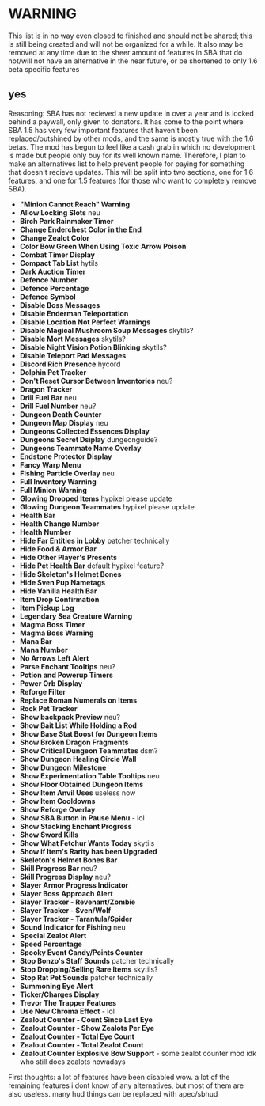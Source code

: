 # WARNING

This list is in no way even closed to finished and should not be shared; this is still being created and will not be organized for a while. It also may be removed at any time due to the sheer amount of features in SBA that do not/will not have an alternative in the near future, or be shortened to only 1.6 beta specific features

## yes

Reasoning: SBA has not recieved a new update in over a year and is locked behind a paywall, only given to donators. It has come to the point where SBA 1.5 has very few important features that haven't been replaced/outshined by other mods, and the same is mostly true with the 1.6 betas. The mod has begun to feel like a cash grab in which no development is made but people only buy for its well known name. Therefore, I plan to make an alternatives list to help prevent people for paying for something that doesn't recieve updates. This will be split into two sections, one for 1.6 features, and one for 1.5 features (for those who want to completely remove SBA).

- **"Minion Cannot Reach" Warning**
- **Allow Locking Slots** neu
- **Birch Park Rainmaker Timer**
- **Change Enderchest Color in the End**
- **Change Zealot Color**
- **Color Bow Green When Using Toxic Arrow Poison**
- **Combat Timer Display**
- **Compact Tab List** hytils
- **Dark Auction Timer**
- **Defence Number**
- **Defence Percentage**
- **Defence Symbol**
- **Disable Boss Messages**
- **Disable Enderman Teleportation**
- **Disable Location Not Perfect Warnings**
- **Disable Magical Mushroom Soup Messages** skytils?
- **Disable Mort Messages** skytils?
- **Disable Night Vision Potion Blinking** skytils?
- **Disable Teleport Pad Messages**
- **Discord Rich Presence** hycord
- **Dolphin Pet Tracker**
- **Don't Reset Cursor Between Inventories** neu?
- **Dragon Tracker**
- **Drill Fuel Bar** neu
- **Drill Fuel Number** neu?
- **Dungeon Death Counter**
- **Dungeon Map Display** neu
- **Dungeons Collected Essences Display**
- **Dungeons Secret Dsiplay** dungeonguide?
- **Dungeons Teammate Name Overlay**
- **Endstone Protector Display**
- **Fancy Warp Menu**
- **Fishing Particle Overlay** neu
- **Full Inventory Warning**
- **Full Minion Warning**
- **Glowing Dropped Items** hypixel please update
- **Glowing Dungeon Teammates** hypixel please update
- **Health Bar**
- **Health Change Number**
- **Health Number**
- **Hide Far Entities in Lobby** patcher technically
- **Hide Food & Armor Bar**
- **Hide Other Player's Presents**
- **Hide Pet Health Bar** default hypixel feature?
- **Hide Skeleton's Helmet Bones**
- **Hide Sven Pup Nametags**
- **Hide Vanilla Health Bar**
- **Item Drop Confirmation**
- **Item Pickup Log**
- **Legendary Sea Creature Warning**
- **Magma Boss Timer**
- **Magma Boss Warning**
- **Mana Bar**
- **Mana Number**
- **No Arrows Left Alert**
- **Parse Enchant Tooltips** neu?
- **Potion and Powerup Timers**
- **Power Orb Display**
- **Reforge Filter**
- **Replace Roman Numerals on Items**
- **Rock Pet Tracker**
- **Show backpack Preview** neu?
- **Show Bait List While Holding a Rod**
- **Show Base Stat Boost for Dungeon Items**
- **Show Broken Dragon Fragments**
- **Show Critical Dungeon Teammates** dsm?
- **Show Dungeon Healing Circle Wall**
- **Show Dungeon Milestone**
- **Show Experimentation Table Tooltips** neu
- **Show Floor Obtained Dungeon Items**
- **Show Item Anvil Uses** useless now
- **Show Item Cooldowns**
- **Show Reforge Overlay**
- **Show SBA Button in Pause Menu** - lol
- **Show Stacking Enchant Progress**
- **Show Sword Kills**
- **Show What Fetchur Wants Today** skytils
- **Show if Item's Rarity has been Upgraded**
- **Skeleton's Helmet Bones Bar**
- **Skill Progress Bar** neu?
- **Skill Progress Display** neu?
- **Slayer Armor Progress Indicator**
- **Slayer Boss Approach Alert**
- **Slayer Tracker - Revenant/Zombie**
- **Slayer Tracker - Sven/Wolf**
- **Slayer Tracker - Tarantula/Spider**
- **Sound Indicator for Fishing** neu
- **Special Zealot Alert**
- **Speed Percentage**
- **Spooky Event Candy/Points Counter**
- **Stop Bonzo's Staff Sounds** patcher technically
- **Stop Dropping/Selling Rare Items** skytils?
- **Stop Rat Pet Sounds** patcher technically
- **Summoning Eye Alert**
- **Ticker/Charges Display**
- **Trevor The Trapper Features**
- **Use New Chroma Effect** - lol
- **Zealout Counter - Count Since Last Eye**
- **Zealout Counter - Show Zealots Per Eye**
- **Zealout Counter - Total Eye Count**
- **Zealout Counter - Total Zealot Count**
- **Zealout Counter Explosive Bow Support** - some zealot counter mod idk who still does zealots nowadays

First thoughts: a lot of features have been disabled wow. a lot of the remaining features i dont know of any alternatives, but most of them are also useless. many hud things can be replaced with apec/sbhud
